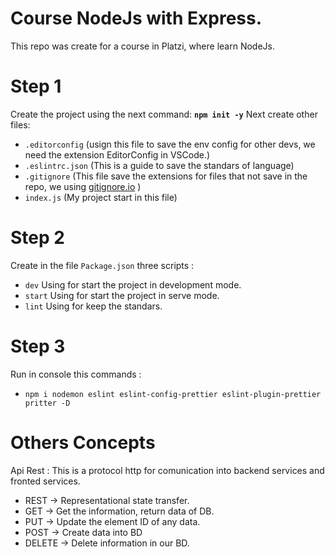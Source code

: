 # Course NodeJs with Express.

This repo was create for a course in Platzi, where learn NodeJs. 
# Step 1 
Create the project using the next command: 
 **`npm init -y`**
 Next create other files: 
 - `.editorconfig` (usign this file to save the env config for other devs, we need the extension EditorConfig in VSCode.)
 - `.eslintrc.json` (This is a guide to save the standars of language)
 -  `.gitignore` (This file save the extensions for files that not save in the repo, we using [gitignore.io](https://www.toptal.com/developers/gitignore) )
 -  `index.js` (My project start in this file)
# Step 2
Create in the file `Package.json` three scripts :
- `dev` Using for start the project in development mode.
- `start` Using for start the project in serve mode.
- `lint` Using for keep the standars. 	
 
 # Step 3
 Run in console this commands : 
 - `npm i nodemon eslint eslint-config-prettier eslint-plugin-prettier pritter -D`


# Others Concepts 
Api Rest : 
This is a protocol http for comunication into backend services and fronted services.
 - REST -> Representational state transfer.
 - GET -> Get the information, return data of DB.
 - PUT -> Update the element ID of any data.
 - POST -> Create data into BD 
 - DELETE -> Delete information in our BD.

 